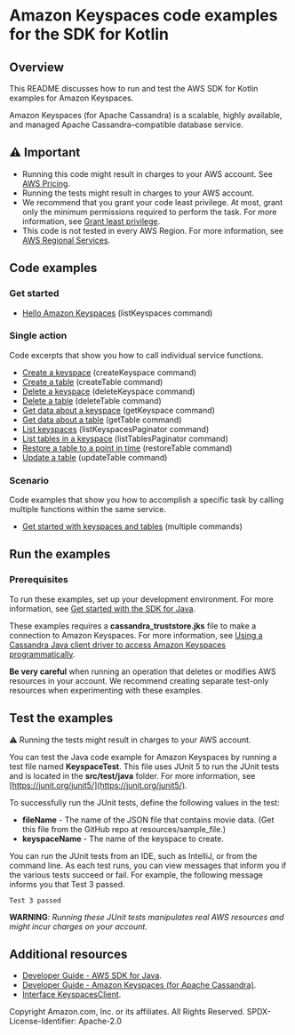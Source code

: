 # Amazon Keyspaces code examples for the SDK for Kotlin

## Overview
This README discusses how to run and test the AWS SDK for Kotlin examples for Amazon Keyspaces.

Amazon Keyspaces (for Apache Cassandra) is a scalable, highly available, and managed Apache Cassandra–compatible database service. 

## ⚠️ Important
* Running this code might result in charges to your AWS account. See [AWS Pricing](https://aws.amazon.com/pricing/).
* Running the tests might result in charges to your AWS account.
* We recommend that you grant your code least privilege. At most, grant only the minimum permissions required to perform the task. For more information, see [Grant least privilege](https://docs.aws.amazon.com/IAM/latest/UserGuide/best-practices.html#grant-least-privilege). 
* This code is not tested in every AWS Region. For more information, see [AWS Regional Services](https://aws.amazon.com/about-aws/global-infrastructure/regional-product-services).

## Code examples

### Get started

- [Hello Amazon Keyspaces](https://github.com/awsdocs/aws-doc-sdk-examples/blob/main/kotlin/services/keyspaces/src/main/kotlin/com/example/keyspace/HelloKeyspaces.kt) (listKeyspaces command)

### Single action

Code excerpts that show you how to call individual service functions.

- [Create a keyspace](https://github.com/awsdocs/aws-doc-sdk-examples/blob/main/javav2/example_code/keyspaces/src/main/java/com/example/keyspace/ScenarioKeyspaces.java) (createKeyspace command)
- [Create a table](https://github.com/awsdocs/aws-doc-sdk-examples/blob/main/javav2/example_code/keyspaces/src/main/java/com/example/keyspace/ScenarioKeyspaces.java) (createTable command)
- [Delete a keyspace](https://github.com/awsdocs/aws-doc-sdk-examples/blob/main/javav2/example_code/keyspaces/src/main/java/com/example/keyspace/ScenarioKeyspaces.java) (deleteKeyspace command)
- [Delete a table](https://github.com/awsdocs/aws-doc-sdk-examples/blob/main/javav2/example_code/keyspaces/src/main/java/com/example/keyspace/ScenarioKeyspaces.java) (deleteTable command)
- [Get data about a keyspace](https://github.com/awsdocs/aws-doc-sdk-examples/blob/main/javav2/example_code/keyspaces/src/main/java/com/example/keyspace/ScenarioKeyspaces.java) (getKeyspace command)
- [Get data about a table](https://github.com/awsdocs/aws-doc-sdk-examples/blob/main/javav2/example_code/keyspaces/src/main/java/com/example/keyspace/ScenarioKeyspaces.java) (getTable command)
- [List keyspaces](https://github.com/awsdocs/aws-doc-sdk-examples/blob/main/javav2/example_code/keyspaces/src/main/java/com/example/keyspace/ScenarioKeyspaces.java) (listKeyspacesPaginator command)
- [List tables in a keyspace](https://github.com/awsdocs/aws-doc-sdk-examples/blob/main/javav2/example_code/keyspaces/src/main/java/com/example/keyspace/ScenarioKeyspaces.java) (listTablesPaginator command)
- [Restore a table to a point in time](https://github.com/awsdocs/aws-doc-sdk-examples/blob/main/javav2/example_code/keyspaces/src/main/java/com/example/keyspace/ScenarioKeyspaces.java) (restoreTable command)
- [Update a table](https://github.com/awsdocs/aws-doc-sdk-examples/blob/main/javav2/example_code/keyspaces/src/main/java/com/example/keyspace/ScenarioKeyspaces.java) (updateTable command)


### Scenario 

Code examples that show you how to accomplish a specific task by calling multiple functions within the same service.

- [Get started with keyspaces and tables](https://github.com/awsdocs/aws-doc-sdk-examples/blob/main/javav2/example_code/keyspaces/src/main/java/com/example/keyspace/ScenarioKeyspaces.java) (multiple commands)

## Run the examples

### Prerequisites

To run these examples, set up your development environment. For more information, 
see [Get started with the SDK for Java](https://docs.aws.amazon.com/sdk-for-java/latest/developer-guide/setup.html). 

 These examples requires a **cassandra_truststore.jks** file to make a connection to Amazon Keyspaces.
 For more information, see [Using a Cassandra Java client driver to access Amazon Keyspaces programmatically](https://docs.aws.amazon.com/keyspaces/latest/devguide/using_java_driver.html). 

**Be very careful** when running an operation that deletes or modifies AWS resources in your account. We recommend creating separate test-only resources when experimenting with these examples.

 ## Test the examples
 
 ⚠️ Running the tests might result in charges to your AWS account.

You can test the Java code example for Amazon Keyspaces by running a test file named **KeyspaceTest**. This file uses JUnit 5 to run the JUnit tests and is located in the **src/test/java** folder. For more information, see [https://junit.org/junit5/](https://junit.org/junit5/).

To successfully run the JUnit tests, define the following values in the test:

- **fileName** - The name of the JSON file that contains movie data. (Get this file from the GitHub repo at resources/sample_file.)
- **keyspaceName** - The name of the keyspace to create.

You can run the JUnit tests from an IDE, such as IntelliJ, or from the command line. As each test runs, you can view messages that inform you if the various tests succeed or fail. For example, the following message informs you that Test 3 passed.

	Test 3 passed

**WARNING**: _Running these JUnit tests manipulates real AWS resources and might incur charges on your account._

## Additional resources
* [Developer Guide - AWS SDK for Java](https://docs.aws.amazon.com/sdk-for-java/latest/developer-guide/home.html).
* [Developer Guide - Amazon Keyspaces (for Apache Cassandra)](https://docs.aws.amazon.com/keyspaces/latest/devguide/what-is-keyspaces.html).
* [Interface KeyspacesClient](https://sdk.amazonaws.com/java/api/latest/software/amazon/awssdk/services/keyspaces/KeyspacesClient.html).

Copyright Amazon.com, Inc. or its affiliates. All Rights Reserved. SPDX-License-Identifier: Apache-2.0


